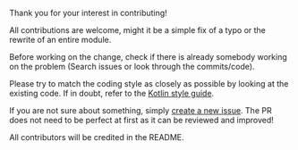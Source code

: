 Thank you for your interest in contributing!

All contributions are welcome, might it be a simple fix of a typo or the
rewrite of an entire module.

Before working on the change, check if there is already somebody working
on the problem (Search issues or look through the commits/code).

Please try to match the coding style as closely as possible by looking
at the existing code. If in doubt, refer to the
[Kotlin style guide](https://android.github.io/kotlin-guides/style.html).

If you are not sure about something, simply
[create a new issue](https://github.com/proxer/ProxerAndroid/issues/new).
The PR does not need to be perfect at first as it can be reviewed and
improved!

All contributors will be credited in the README.
